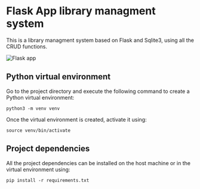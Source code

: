 # Flask App library managment system

This is a library managment system based on Flask and Sqlite3, using all the CRUD functions. 


![Flask app](https://github.com/ivshin365/flask_app_library_management-system_sqlite/tree/master/app/static/flask_app.png)

## Python virtual environment
Go to the project directory and execute the following command to create a Python virtual environment:

```
python3 -m venv venv
```
Once the virtual environment is created, activate it using:
```
source venv/bin/activate
```

## Project dependencies
All the project dependencies can be installed on the host machine or in the virtual environment using:
```
pip install -r requirements.txt
```
